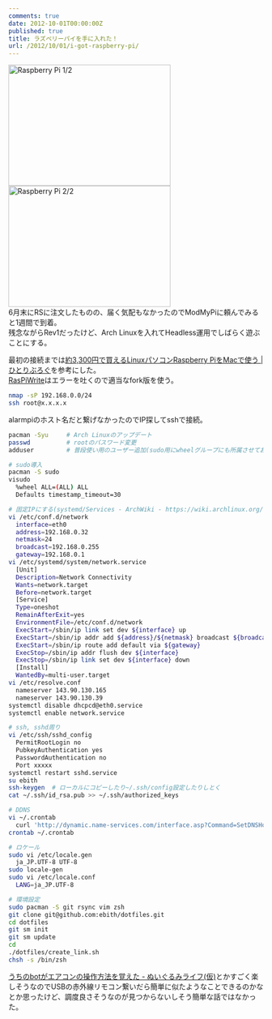 ```yaml
---
comments: true
date: 2012-10-01T00:00:00Z
published: true
title: ラズベリーパイを手に入れた！
url: /2012/10/01/i-got-raspberry-pi/
---
```


<a href="http://www.flickr.com/photos/ebith/8038651368/" title="Raspberry Pi 1/2 by Ebith, on Flickr"><img src="http://farm9.staticflickr.com/8462/8038651368_d716208375_n.jpg" width="320" height="239" alt="Raspberry Pi 1/2"></a><a href="http://www.flickr.com/photos/ebith/8038648103/" title="Raspberry Pi 2/2 by Ebith, on Flickr"><img src="http://farm9.staticflickr.com/8316/8038648103_f163c4d92a_n.jpg" width="320" height="239" alt="Raspberry Pi 2/2"></a>  
6月末にRSに注文したものの、届く気配もなかったのでModMyPiに頼んでみると1週間で到着。  
残念ながらRev1だったけど、Arch Linuxを入れてHeadless運用でしばらく遊ぶことにする。

最初の接続までは[約3,300円で買えるLinuxパソコンRaspberry PiをMacで使う | ひとりぶろぐ](http://hitoriblog.com/?p=9733 "約3,300円で買えるLinuxパソコンRaspberry PiをMacで使う | ひとりぶろぐ")を参考にした。  
[RasPiWrite](https://github.com/exaviorn/RasPiWrite "exaviorn/RasPiWrite")はエラーを吐くので適当なfork版を使う。

``` sh
nmap -sP 192.168.0.0/24
ssh root@x.x.x.x
```
alarmpiのホスト名だと繋げなかったのでIP探してsshで接続。

``` sh
pacman -Syu     # Arch Linuxのアップデート
passwd          # rootのパスワード変更
adduser         # 普段使い用のユーザー追加(sudo用にwheelグループにも所属させておく)

# sudo導入
pacman -S sudo
visudo
  %wheel ALL=(ALL) ALL
  Defaults timestamp_timeout=30

# 固定IPにする(systemd/Services - ArchWiki - https://wiki.archlinux.org/index.php/Systemd/Services#Static_Ethernet_network)
vi /etc/conf.d/network
  interface=eth0
  address=192.168.0.32
  netmask=24
  broadcast=192.168.0.255
  gateway=192.168.0.1
vi /etc/systemd/system/network.service
  [Unit]
  Description=Network Connectivity
  Wants=network.target
  Before=network.target
  [Service]
  Type=oneshot
  RemainAfterExit=yes
  EnvironmentFile=/etc/conf.d/network
  ExecStart=/sbin/ip link set dev ${interface} up
  ExecStart=/sbin/ip addr add ${address}/${netmask} broadcast ${broadcast} dev ${interface}
  ExecStart=/sbin/ip route add default via ${gateway}
  ExecStop=/sbin/ip addr flush dev ${interface}
  ExecStop=/sbin/ip link set dev ${interface} down
  [Install]
  WantedBy=multi-user.target
vi /etc/resolve.conf
  nameserver 143.90.130.165
  nameserver 143.90.130.39
systemctl disable dhcpcd@eth0.service
systemctl enable network.service

# ssh, sshd周り
vi /etc/ssh/sshd_config
  PermitRootLogin no
  PubkeyAuthentication yes
  PasswordAuthentication no
  Port xxxxx
systemctl restart sshd.service
su ebith
ssh-keygen  # ローカルにコピーしたり~/.ssh/config設定したりしとく
cat ~/.ssh/id_rsa.pub >> ~/.ssh/authorized_keys

# DDNS
vi ~/.crontab
  curl 'http://dynamic.name-services.com/interface.asp?Command=SetDNSHost&HostName=home&Zone=feelmy.net&DomainPassword=xxxxx'
crontab ~/.crontab

# ロケール
sudo vi /etc/locale.gen
  ja_JP.UTF-8 UTF-8
sudo locale-gen
sudo vi /etc/locale.conf
  LANG=ja_JP.UTF-8

# 環境設定
sudo pacman -S git rsync vim zsh
git clone git@github.com:ebith/dotfiles.git
cd dotfiles
git sm init
git sm update
cd
./dotfiles/create_link.sh
chsh -s /bin/zsh
```

[うちのbotがエアコンの操作方法を覚えた - ぬいぐるみライフ(仮)](http://d.hatena.ne.jp/mickey24/20120911/air_conditioner_with_arduino "うちのbotがエアコンの操作方法を覚えた - ぬいぐるみライフ(仮)")とかすごく楽しそうなのでUSBの赤外線リモコン繋いだら簡単に似たようなことできるのかなとか思ったけど、調度良さそうなのが見つからないしそう簡単な話ではなかった。
